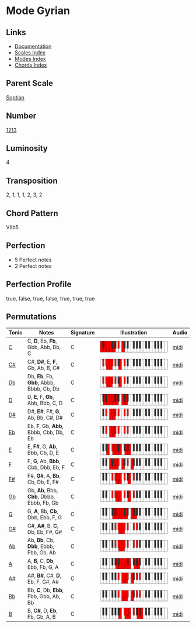 # Mode Gyrian

## Links

- [Documentation](README.md)
- [Scales Index](Scales.md)
- [Modes Index](Modes.md)
- [Chords Index](Chords.md)

## Parent Scale

[Soptian](ScaleSoptian.md)

## Number

[1213](https://ianring.com/musictheory/scales/1213)

## Luminosity

4

## Transposition

2, 1, 1, 1, 2, 3, 2

## Chord Pattern

VIIb5

## Perfection

- 5 Perfect notes
- 2 Perfect notes

## Perfection Profile

true, false, true, false, true, true, true

## Permutations

| Tonic | Notes | Signature | Illustration | Audio |
|-------|-------|-----------|--------------|-------|
| [C](ModeCNaturalGyrian.md) | C, **D**, Eb, **Fb**, Gbb, Abb, Bb, C | C | ![CNaturalGyrian](ModeCNaturalGyrian.png) | [midi](https://github.com/edipermadi/music/blob/main/docs/ModeCNaturalGyrian.mid?raw=true) |
| [C#](ModeCSharpGyrian.md) | C#, **D#**, E, **F**, Gb, Ab, B, C# | C | ![CSharpGyrian](ModeCSharpGyrian.png) | [midi](https://github.com/edipermadi/music/blob/main/docs/ModeCSharpGyrian.mid?raw=true) |
| [Db](ModeDFlatGyrian.md) | Db, **Eb**, Fb, **Gbb**, Abbb, Bbbb, Cb, Db | C | ![DFlatGyrian](ModeDFlatGyrian.png) | [midi](https://github.com/edipermadi/music/blob/main/docs/ModeDFlatGyrian.mid?raw=true) |
| [D](ModeDNaturalGyrian.md) | D, **E**, F, **Gb**, Abb, Bbb, C, D | C | ![DNaturalGyrian](ModeDNaturalGyrian.png) | [midi](https://github.com/edipermadi/music/blob/main/docs/ModeDNaturalGyrian.mid?raw=true) |
| [D#](ModeDSharpGyrian.md) | D#, **E#**, F#, **G**, Ab, Bb, C#, D# | C | ![DSharpGyrian](ModeDSharpGyrian.png) | [midi](https://github.com/edipermadi/music/blob/main/docs/ModeDSharpGyrian.mid?raw=true) |
| [Eb](ModeEFlatGyrian.md) | Eb, **F**, Gb, **Abb**, Bbbb, Cbb, Db, Eb | C | ![EFlatGyrian](ModeEFlatGyrian.png) | [midi](https://github.com/edipermadi/music/blob/main/docs/ModeEFlatGyrian.mid?raw=true) |
| [E](ModeENaturalGyrian.md) | E, **F#**, G, **Ab**, Bbb, Cb, D, E | C | ![ENaturalGyrian](ModeENaturalGyrian.png) | [midi](https://github.com/edipermadi/music/blob/main/docs/ModeENaturalGyrian.mid?raw=true) |
| [F](ModeFNaturalGyrian.md) | F, **G**, Ab, **Bbb**, Cbb, Dbb, Eb, F | C | ![FNaturalGyrian](ModeFNaturalGyrian.png) | [midi](https://github.com/edipermadi/music/blob/main/docs/ModeFNaturalGyrian.mid?raw=true) |
| [F#](ModeFSharpGyrian.md) | F#, **G#**, A, **Bb**, Cb, Db, E, F# | C | ![FSharpGyrian](ModeFSharpGyrian.png) | [midi](https://github.com/edipermadi/music/blob/main/docs/ModeFSharpGyrian.mid?raw=true) |
| [Gb](ModeGFlatGyrian.md) | Gb, **Ab**, Bbb, **Cbb**, Dbbb, Ebbb, Fb, Gb | C | ![GFlatGyrian](ModeGFlatGyrian.png) | [midi](https://github.com/edipermadi/music/blob/main/docs/ModeGFlatGyrian.mid?raw=true) |
| [G](ModeGNaturalGyrian.md) | G, **A**, Bb, **Cb**, Dbb, Ebb, F, G | C | ![GNaturalGyrian](ModeGNaturalGyrian.png) | [midi](https://github.com/edipermadi/music/blob/main/docs/ModeGNaturalGyrian.mid?raw=true) |
| [G#](ModeGSharpGyrian.md) | G#, **A#**, B, **C**, Db, Eb, F#, G# | C | ![GSharpGyrian](ModeGSharpGyrian.png) | [midi](https://github.com/edipermadi/music/blob/main/docs/ModeGSharpGyrian.mid?raw=true) |
| [Ab](ModeAFlatGyrian.md) | Ab, **Bb**, Cb, **Dbb**, Ebbb, Fbb, Gb, Ab | C | ![AFlatGyrian](ModeAFlatGyrian.png) | [midi](https://github.com/edipermadi/music/blob/main/docs/ModeAFlatGyrian.mid?raw=true) |
| [A](ModeANaturalGyrian.md) | A, **B**, C, **Db**, Ebb, Fb, G, A | C | ![ANaturalGyrian](ModeANaturalGyrian.png) | [midi](https://github.com/edipermadi/music/blob/main/docs/ModeANaturalGyrian.mid?raw=true) |
| [A#](ModeASharpGyrian.md) | A#, **B#**, C#, **D**, Eb, F, G#, A# | C | ![ASharpGyrian](ModeASharpGyrian.png) | [midi](https://github.com/edipermadi/music/blob/main/docs/ModeASharpGyrian.mid?raw=true) |
| [Bb](ModeBFlatGyrian.md) | Bb, **C**, Db, **Ebb**, Fbb, Gbb, Ab, Bb | C | ![BFlatGyrian](ModeBFlatGyrian.png) | [midi](https://github.com/edipermadi/music/blob/main/docs/ModeBFlatGyrian.mid?raw=true) |
| [B](ModeBNaturalGyrian.md) | B, **C#**, D, **Eb**, Fb, Gb, A, B | C | ![BNaturalGyrian](ModeBNaturalGyrian.png) | [midi](https://github.com/edipermadi/music/blob/main/docs/ModeBNaturalGyrian.mid?raw=true) |
